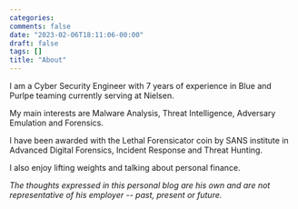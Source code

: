 ```yaml
---
categories:
comments: false
date: "2023-02-06T18:11:06-00:00"
draft: false
tags: []
title: "About"
---
```


I am a Cyber Security Engineer with 7 years of experience in Blue and Purlpe teaming currently serving at Nielsen.

My main interests are Malware Analysis, Threat Intelligence, Adversary Emulation and Forensics.

I have been awarded with the Lethal Forensicator coin by SANS institute in Advanced Digital Forensics, Incident Response and Threat Hunting.

I also enjoy lifting weights and talking about personal finance.

*The thoughts expressed in this personal blog are his own and are not representative of his employer -- past, present or future.*

